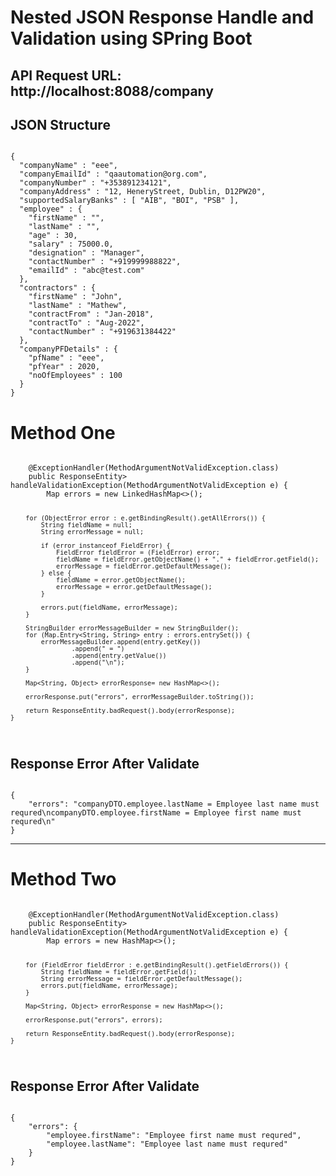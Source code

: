 <h1>Nested JSON Response Handle and Validation using SPring Boot</h1>

## API Request URL: http://localhost:8088/company
## JSON Structure
<code>
{
  "companyName" : "eee",
  "companyEmailId" : "qaautomation@org.com",
  "companyNumber" : "+353891234121",
  "companyAddress" : "12, HeneryStreet, Dublin, D12PW20",
  "supportedSalaryBanks" : [ "AIB", "BOI", "PSB" ],
  "employee" : {
    "firstName" : "",
    "lastName" : "",
    "age" : 30,
    "salary" : 75000.0,
    "designation" : "Manager",
    "contactNumber" : "+919999988822",
    "emailId" : "abc@test.com"
  }, 
  "contractors" : {
    "firstName" : "John",
    "lastName" : "Mathew",
    "contractFrom" : "Jan-2018",
    "contractTo" : "Aug-2022",
    "contactNumber" : "+919631384422"
  },
  "companyPFDetails" : {
    "pfName" : "eee",
    "pfYear" : 2020,
    "noOfEmployees" : 100
  }
}
</code>

<h1> Method One </h1>
<code>
    @ExceptionHandler(MethodArgumentNotValidException.class)
    public ResponseEntity<Map<String, Object>> handleValidationException(MethodArgumentNotValidException e) {
        Map<String, String> errors = new LinkedHashMap<>();
    
        for (ObjectError error : e.getBindingResult().getAllErrors()) {
            String fieldName = null;
            String errorMessage = null;
    
            if (error instanceof FieldError) {
                FieldError fieldError = (FieldError) error;
                fieldName = fieldError.getObjectName() + "." + fieldError.getField();
                errorMessage = fieldError.getDefaultMessage();
            } else {
                fieldName = error.getObjectName();
                errorMessage = error.getDefaultMessage();
            }
    
            errors.put(fieldName, errorMessage);
        }
    
        StringBuilder errorMessageBuilder = new StringBuilder();
        for (Map.Entry<String, String> entry : errors.entrySet()) {
            errorMessageBuilder.append(entry.getKey())
                    .append(" = ")
                    .append(entry.getValue())
                    .append("\n");
        }
    
        Map<String, Object> errorResponse= new HashMap<>();

        errorResponse.put("errors", errorMessageBuilder.toString());

        return ResponseEntity.badRequest().body(errorResponse);
    }
</code>

## Response Error After Validate

<code>
{
    "errors": "companyDTO.employee.lastName = Employee last name must requred\ncompanyDTO.employee.firstName = Employee first name must requred\n"
}
</code>

<hr/>
<h1>Method Two</h1>

<code>
    @ExceptionHandler(MethodArgumentNotValidException.class)
    public ResponseEntity<Map<String, Object>> handleValidationException(MethodArgumentNotValidException e) {
        Map<String, String> errors = new HashMap<>();
    
        for (FieldError fieldError : e.getBindingResult().getFieldErrors()) {
            String fieldName = fieldError.getField();
            String errorMessage = fieldError.getDefaultMessage();
            errors.put(fieldName, errorMessage);
        }

        Map<String, Object> errorResponse = new HashMap<>();

        errorResponse.put("errors", errors);
    
        return ResponseEntity.badRequest().body(errorResponse);
    }
</code>

## Response Error After Validate

<code>
{
    "errors": {
        "employee.firstName": "Employee first name must requred",
        "employee.lastName": "Employee last name must requred"
    }
}
</code>